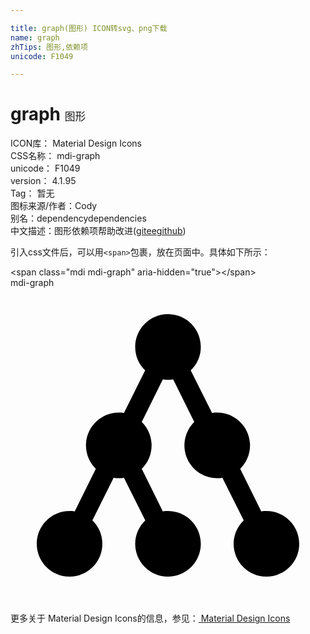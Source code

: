 ```yaml
---

title: graph(图形) ICON转svg、png下载
name: graph
zhTips: 图形,依赖项
unicode: F1049

---
```


# graph  <small style="font-size: 60%;font-weight: 100">图形</small>


<div class="detail-page">
<p>
<span>
ICON库：
<span class="badge-secondary badge">Material Design Icons</span> 
</span>
<br/>
<span>
CSS名称：
<span class="badge-secondary badge">mdi-graph</span> 
</span>
<br/>
<span>
unicode：
<span class="badge-secondary badge">F1049</span> 
</span>
<br/>
<span>
version：
<span class="badge-secondary badge">4.1.95</span> 
</span>
<br/>
<span>Tag：
<span class="badge-light badge">暂无</span>
</span>
<br/>
<span>图标来源/作者：<span class="badge-light badge">Cody</span></span> 
<br/>
<span>别名：<span class="badge-light badge">dependency</span><span class="badge-light badge">dependencies</span></span><br/><span class="zh-detail">中文描述：<span class="badge-primary badge">图形</span><span class="badge-primary badge">依赖项</span><span class="help-link"><span>帮助改进</span>(<a href="https://gitee.com/liuwave/icon-helper/edit/master/json/material/graph.json" target="_blank" rel="noopener noreferrer">gitee</a><a href="https://github.com/liuwave/icon-helper/edit/master/json/material/graph.json" target="_blank" rel="noopener noreferrer">github</a></span>)</span><br/>
</p>
</div>
<div class="alert alert-dark">
  <i class="mdi mdi-graph mdi-48px"></i>
  <i class="mdi mdi-graph mdi-36px"></i>
  <i class="mdi mdi-graph mdi-24px"></i>
  <i class="mdi mdi-graph mdi-18px"></i>
</div>
<div>
  <p>引入css文件后，可以用<code>&lt;span&gt;</code>包裹，放在页面中。具体如下所示：    
  </p>
  <div class="alert alert-primary" style="font-size: 14px">
    &lt;span class="mdi mdi-graph" aria-hidden="true"&gt;&lt;/span&gt;
    <copy-btn content='<span class="mdi mdi-graph" aria-hidden="true"></span>'></copy-btn>
  </div>
  <div class="alert alert-secondary">
    <i class="mdi mdi-graph"
    style="font-size: 24px"
    aria-hidden="true"></i> mdi-graph
    <copy-btn content="mdi-graph" btn-title="复制图标名称"></copy-btn>
  </div>
</div>
<div id="svg" class="svg-wrap">
<svg xmlns="http://www.w3.org/2000/svg" viewBox="0 0 24 24"><path d="M19.5 17C19.37 17 19.24 17 19.11 17.04L17.5 13.79C17.95 13.34 18.25 12.71 18.25 12C18.25 10.62 17.13 9.5 15.75 9.5C15.62 9.5 15.5 9.5 15.36 9.54L13.73 6.29C14.21 5.84 14.5 5.21 14.5 4.5C14.5 3.12 13.38 2 12 2S9.5 3.12 9.5 4.5C9.5 5.21 9.79 5.84 10.26 6.29L8.64 9.54C8.5 9.5 8.38 9.5 8.25 9.5C6.87 9.5 5.75 10.62 5.75 12C5.75 12.71 6.05 13.34 6.5 13.79L4.89 17.04C4.76 17 4.63 17 4.5 17C3.12 17 2 18.12 2 19.5C2 20.88 3.12 22 4.5 22S7 20.88 7 19.5C7 18.8 6.71 18.16 6.24 17.71L7.86 14.46C8 14.5 8.12 14.5 8.25 14.5C8.38 14.5 8.5 14.5 8.64 14.46L10.27 17.71C9.8 18.16 9.5 18.8 9.5 19.5C9.5 20.88 10.62 22 12 22S14.5 20.88 14.5 19.5C14.5 18.12 13.38 17 12 17C11.87 17 11.74 17 11.61 17.04L10 13.79C10.46 13.34 10.75 12.71 10.75 12S10.46 10.66 10 10.21L11.61 6.96C11.74 7 11.87 7 12 7S12.26 7 12.39 6.96L14 10.21C13.55 10.66 13.25 11.3 13.25 12C13.25 13.38 14.37 14.5 15.75 14.5C15.88 14.5 16 14.5 16.14 14.46L17.77 17.71C17.3 18.16 17 18.8 17 19.5C17 20.88 18.12 22 19.5 22S22 20.88 22 19.5C22 18.12 20.88 17 19.5 17Z" /></svg>
</div>
<detail full-name='mdi-graph'></detail>
    
<div><p>更多关于 Material Design Icons的信息，参见：<a target="_blank" href="https://iconhelper.cn/material.html"> Material Design Icons</a>
</p></div>
